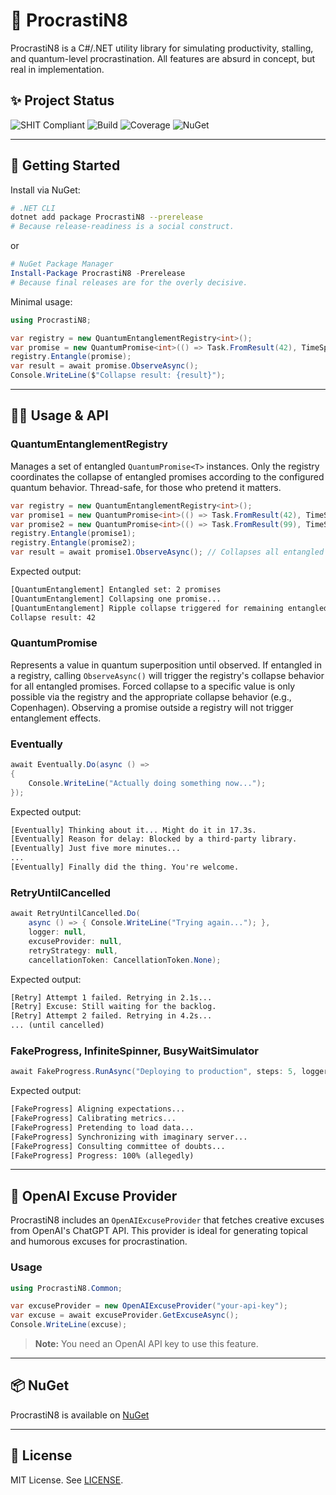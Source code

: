 # 🐢 ProcrastiN8

ProcrastiN8 is a C#/.NET utility library for simulating productivity, stalling, and quantum-level procrastination. All features are absurd in concept, but real in implementation.

## ✨ Project Status

![SHIT Compliant](https://img.shields.io/badge/style-SHIT-green?style=flat-square)
![Build](https://img.shields.io/github/actions/workflow/status/veggerby/ProcrastiN8/ci-release.yml?label=build&style=flat-square)
![Coverage](https://img.shields.io/codecov/c/github/veggerby/ProcrastiN8?style=flat-square)
![NuGet](https://img.shields.io/nuget/vpre/ProcrastiN8?label=nuget&style=flat-square)

---

## 🚀 Getting Started

Install via NuGet:

```sh
# .NET CLI
dotnet add package ProcrastiN8 --prerelease
# Because release-readiness is a social construct.
```

or

```powershell
# NuGet Package Manager
Install-Package ProcrastiN8 -Prerelease
# Because final releases are for the overly decisive.
```

Minimal usage:

```csharp
using ProcrastiN8;

var registry = new QuantumEntanglementRegistry<int>();
var promise = new QuantumPromise<int>(() => Task.FromResult(42), TimeSpan.FromSeconds(2));
registry.Entangle(promise);
var result = await promise.ObserveAsync();
Console.WriteLine($"Collapse result: {result}");
```

---

## 🧑‍💻 Usage & API

### QuantumEntanglementRegistry

Manages a set of entangled `QuantumPromise<T>` instances. Only the registry coordinates the collapse of entangled promises according to the configured quantum behavior. Thread-safe, for those who pretend it matters.

```csharp
var registry = new QuantumEntanglementRegistry<int>();
var promise1 = new QuantumPromise<int>(() => Task.FromResult(42), TimeSpan.FromSeconds(2));
var promise2 = new QuantumPromise<int>(() => Task.FromResult(99), TimeSpan.FromSeconds(2));
registry.Entangle(promise1);
registry.Entangle(promise2);
var result = await promise1.ObserveAsync(); // Collapses all entangled promises if entangled
```

Expected output:

```txt
[QuantumEntanglement] Entangled set: 2 promises
[QuantumEntanglement] Collapsing one promise...
[QuantumEntanglement] Ripple collapse triggered for remaining entangled promises
Collapse result: 42
```

### QuantumPromise

Represents a value in quantum superposition until observed. If entangled in a registry, calling `ObserveAsync()` will trigger the registry's collapse behavior for all entangled promises. Forced collapse to a specific value is only possible via the registry and the appropriate collapse behavior (e.g., Copenhagen). Observing a promise outside a registry will not trigger entanglement effects.

### Eventually

```csharp
await Eventually.Do(async () =>
{
    Console.WriteLine("Actually doing something now...");
});
```

Expected output:

```txt
[Eventually] Thinking about it... Might do it in 17.3s.
[Eventually] Reason for delay: Blocked by a third-party library.
[Eventually] Just five more minutes...
...
[Eventually] Finally did the thing. You're welcome.
```

### RetryUntilCancelled

```csharp
await RetryUntilCancelled.Do(
    async () => { Console.WriteLine("Trying again..."); },
    logger: null,
    excuseProvider: null,
    retryStrategy: null,
    cancellationToken: CancellationToken.None);
```

Expected output:

```txt
[Retry] Attempt 1 failed. Retrying in 2.1s...
[Retry] Excuse: Still waiting for the backlog.
[Retry] Attempt 2 failed. Retrying in 4.2s...
... (until cancelled)
```

### FakeProgress, InfiniteSpinner, BusyWaitSimulator

```csharp
await FakeProgress.RunAsync("Deploying to production", steps: 5, logger: null, cancellationToken: CancellationToken.None);
```

Expected output:

```txt
[FakeProgress] Aligning expectations...
[FakeProgress] Calibrating metrics...
[FakeProgress] Pretending to load data...
[FakeProgress] Synchronizing with imaginary server...
[FakeProgress] Consulting committee of doubts...
[FakeProgress] Progress: 100% (allegedly)
```

---

## 🤖 OpenAI Excuse Provider

ProcrastiN8 includes an `OpenAIExcuseProvider` that fetches creative excuses from OpenAI's ChatGPT API. This provider is ideal for generating topical and humorous excuses for procrastination.

### Usage

```csharp
using ProcrastiN8.Common;

var excuseProvider = new OpenAIExcuseProvider("your-api-key");
var excuse = await excuseProvider.GetExcuseAsync();
Console.WriteLine(excuse);
```

> **Note:** You need an OpenAI API key to use this feature.

---

## 📦 NuGet

ProcrastiN8 is available on [NuGet](https://www.nuget.org/packages/ProcrastiN8/#readme-body-tab)

---

## 📝 License

MIT License. See [LICENSE](LICENSE).

